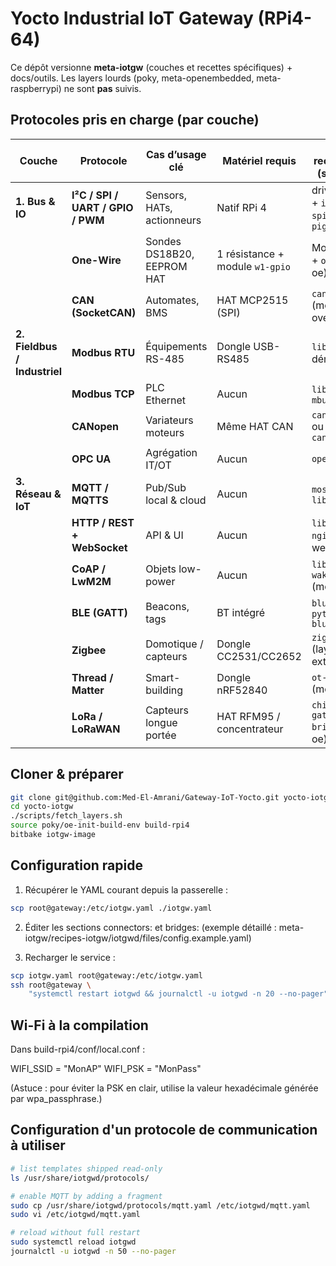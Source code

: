 # Yocto Industrial IoT Gateway (RPi4-64)

Ce dépôt versionne **meta-iotgw** (couches et recettes spécifiques) + docs/outils.
Les layers lourds (poky, meta-openembedded, meta-raspberrypi) ne sont **pas** suivis.

## Protocoles pris en charge (par couche)

| Couche | Protocole | Cas d’usage clé | Matériel requis | Stack / recette Yocto (scarthgap) |
|--------|-----------|-----------------|-----------------|----------------------------------|
| **1. Bus & IO** | **I²C / SPI / UART / GPIO / PWM** | Sensors, HATs, actionneurs | Natif RPi 4 | drivers kernel + `i2c-tools`, `spidev-test`, `pigpio` |
| | **One-Wire** | Sondes DS18B20, EEPROM HAT | 1 résistance + module `w1-gpio` | Module kernel + `owfs` (meta-oe) |
| | **CAN (SocketCAN)** | Automates, BMS | HAT MCP2515 (SPI) | `can-utils` (meta-oe) + overlay dtbo |
| **2. Fieldbus / Industriel** | **Modbus RTU** | Équipements RS-485 | Dongle USB-RS485 | `libmodbus` + démon `mbusd` |
| | **Modbus TCP** | PLC Ethernet | Aucun | `libmodbus`, `mbusd -t tcp` |
| | **CANopen** | Variateurs moteurs | Même HAT CAN | `canopen-node` ou `canfestival` |
| | **OPC UA** | Agrégation IT/OT | Aucun | `open62541` |
| **3. Réseau & IoT** | **MQTT / MQTTS** | Pub/Sub local & cloud | Aucun | `mosquitto` + `libmosquitto` |
| | **HTTP / REST + WebSocket** | API & UI | Aucun | `libmicrohttpd`, `nginx` (meta-webserver) |
| | **CoAP / LwM2M** | Objets low-power | Aucun | `libcoap` ou `wakaama` (meta-oe) |
| | **BLE (GATT)** | Beacons, tags | BT intégré | `bluez5`, `python-bluezero` |
| | **Zigbee** | Domotique / capteurs | Dongle CC2531/CC2652 | `zigbee2mqtt` (layer externe) |
| | **Thread / Matter** | Smart-building | Dongle nRF52840 | `ot-daemon` (meta-thread) |
| | **LoRa / LoRaWAN** | Capteurs longue portée | HAT RFM95 / concentrateur | `chirpstack-gateway-bridge` (meta-oe) |

## Cloner & préparer
```bash
git clone git@github.com:Med-El-Amrani/Gateway-IoT-Yocto.git yocto-iotgw
cd yocto-iotgw
./scripts/fetch_layers.sh
source poky/oe-init-build-env build-rpi4
bitbake iotgw-image
```
## Configuration rapide


1. Récupérer le YAML courant depuis la passerelle :
```bash
scp root@gateway:/etc/iotgw.yaml ./iotgw.yaml
```

2. Éditer les sections connectors: et bridges:
(exemple détaillé : meta-iotgw/recipes-iotgw/iotgwd/files/config.example.yaml)

3. Recharger le service :
```bash
scp iotgw.yaml root@gateway:/etc/iotgw.yaml
ssh root@gateway \
    "systemctl restart iotgwd && journalctl -u iotgwd -n 20 --no-pager"
```

## Wi-Fi à la compilation

Dans build-rpi4/conf/local.conf :

WIFI_SSID = "MonAP"
WIFI_PSK  = "MonPass"

(Astuce : pour éviter la PSK en clair, utilise la valeur hexadécimale
générée par wpa_passphrase.)


## Configuration d'un protocole de communication à utiliser

```bash
# list templates shipped read-only
ls /usr/share/iotgwd/protocols/

# enable MQTT by adding a fragment
sudo cp /usr/share/iotgwd/protocols/mqtt.yaml /etc/iotgwd/mqtt.yaml
sudo vi /etc/iotgwd/mqtt.yaml

# reload without full restart
sudo systemctl reload iotgwd
journalctl -u iotgwd -n 50 --no-pager
```